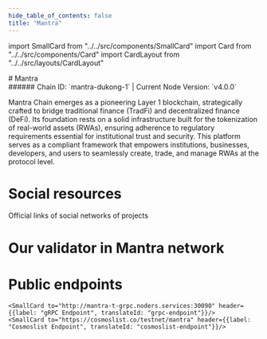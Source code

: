 ```yaml
---
hide_table_of_contents: false
title: "Mantra"
---
```


import SmallCard from "../../src/components/SmallCard"
import Card from "../../src/components/Card"
import CardLayout from "../../src/layouts/CardLayout"

<div class="h1-with-icon icon-mantra">
# Mantra
</div>
###### Chain ID: `mantra-dukong-1` | Current Node Version: `v4.0.0`


Mantra Chain emerges as a pioneering Layer 1 blockchain, strategically crafted to bridge traditional finance (TradFi) and decentralized finance (DeFi). Its foundation rests on a solid infrastructure built for the tokenization of real-world assets (RWAs), ensuring adherence to regulatory requirements essential for institutional trust and security. This platform serves as a compliant framework that empowers institutions, businesses, developers, and users to seamlessly create, trade, and manage RWAs at the protocol level.

# Social resources
Official links of social networks of projects

<CardLayout autoFitEnabled={false}>
    <SmallCard to="https://www.mantrachain.io/" header={{label: "Website", translateId: "social-telegram"}} iconPath="img/website-icon.svg"/>
    <SmallCard to="https://github.com/MANTRA-Finance/public" header={{label: "GitHub", translateId: "social-telegram"}} iconPath="img/github-icon.svg"/>
    <SmallCard to="https://discord.gg/gfks4TwAJV" header={{label: "Discord", translateId: "social-telegram"}} iconPath="img/discord-icon.svg"/>
    <SmallCard to="https://twitter.com/MANTRA_Chain" header={{label: "X", translateId: "social-telegram"}} iconPath="img/x-icon.svg"/>
    <SmallCard to="https://t.me/MANTRA_Chain" header={{label: "Telegram", translateId: "social-telegram"}} iconPath="img/telegram-icon.svg"/>
</CardLayout>

# Our validator in Mantra network

<CardLayout autoFitEnabled={true}>
    <Card
        to="https://explorer.stavr.tech/Mantra-Testnet/staking/mantravaloper1aysxyetv0y7sfe0v70akyjn3kkjc6qyt5dlewa"
        header={{
            label: "[NODERS]TEAM",
            translateId: "development-setup",
        }}
        body={{
            label: "Trusted blockchain validator",
        }}
        iconPath="img/kotlin-icon.svg"
    />
</CardLayout>

# Public endpoints

<CardLayout autoFitEnabled={true}>
    <SmallCard to="https://mantra-t-rpc.noders.services" header={{label: "RPC Endpoint", translateId: "rpc-endpoint"}}/>
    <SmallCard to="https://mantra-t-api.noders.services" header={{label: "API Endpoint", translateId: "api-endpoint"}}/>
    
    <SmallCard to="http://mantra-t-grpc.noders.services:30090" header={{label: "gRPC Endpoint", translateId: "grpc-endpoint"}}/>
    <SmallCard to="https://cosmoslist.co/testnet/mantra" header={{label: "Cosmoslist Endpoint", translateId: "cosmoslist-endpoint"}}/>
</CardLayout>
